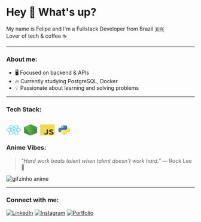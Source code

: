 # Hey 👋 What's up?

My name is Felipe and I'm a Fullstack Developer from Brazil 🇧🇷  
Lover of tech & coffee ☕  

---

### About me:
- 🖥️ Focused on backend & APIs
- 🔥 Currently studying PostgreSQL, Docker
- 💡 Passionate about learning and solving problems

---

### Tech Stack:
<img align="center" alt="React" height="30" width="40" src="https://raw.githubusercontent.com/devicons/devicon/master/icons/react/react-original.svg"> <img align="center" alt="Node.js" height="30" width="40" src="https://raw.githubusercontent.com/devicons/devicon/master/icons/nodejs/nodejs-original.svg"> <img align="center" alt="JavaScript" height="30" width="40" src="https://raw.githubusercontent.com/devicons/devicon/master/icons/javascript/javascript-original.svg"> <img align="center" alt="Python" height="30" width="40" src="https://raw.githubusercontent.com/devicons/devicon/master/icons/python/python-original.svg">
---

### Anime Vibes:
> *"Hard work beats talent when talent doesn't work hard."* — Rock Lee 🍃

![gifzinho anime](url-do-gif)

---

### Connect with me:
[![LinkedIn](url-icon)](https://linkedin.com/seu-link)
[![Instagram](url-icon)](https://instagram.com/seu-link)
[![Portfolio](url-icon)](https://seu-site.vercel.app)
